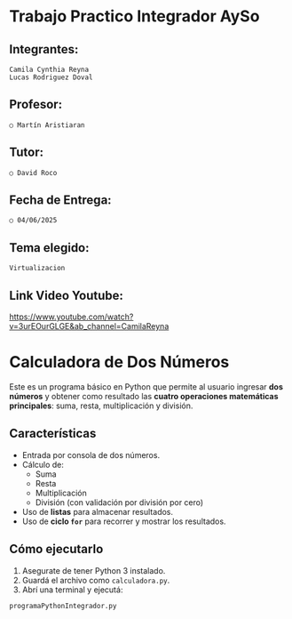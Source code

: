 # Trabajo Practico Integrador AySo

## Integrantes:
    Camila Cynthia Reyna
    Lucas Rodriguez Doval

## Profesor: 
    ○ Martín Aristiaran
## Tutor:
    ○ David Roco
## Fecha de Entrega:
    ○ 04/06/2025

## Tema elegido:
    Virtualizacion

## Link Video Youtube:
https://www.youtube.com/watch?v=3urEOurGLGE&ab_channel=CamilaReyna


# Calculadora de Dos Números
Este es un programa básico en Python que permite al usuario ingresar **dos números** y obtener como resultado las **cuatro operaciones matemáticas principales**: suma, resta, multiplicación y división.

## Características

- Entrada por consola de dos números.
- Cálculo de:
  - Suma
  - Resta
  - Multiplicación
  - División (con validación por división por cero)
- Uso de **listas** para almacenar resultados.
- Uso de **ciclo `for`** para recorrer y mostrar los resultados.

## Cómo ejecutarlo

1. Asegurate de tener Python 3 instalado.
2. Guardá el archivo como `calculadora.py`.
3. Abrí una terminal y ejecutá:

```bash
programaPythonIntegrador.py
